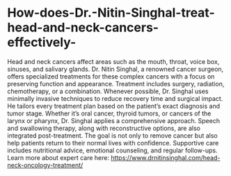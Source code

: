 # How-does-Dr.-Nitin-Singhal-treat-head-and-neck-cancers-effectively-

Head and neck cancers affect areas such as the mouth, throat, voice box, sinuses, and salivary glands. Dr. Nitin Singhal, a renowned cancer surgeon, offers specialized treatments for these complex cancers with a focus on preserving function and appearance. Treatment includes surgery, radiation, chemotherapy, or a combination. Whenever possible, Dr. Singhal uses minimally invasive techniques to reduce recovery time and surgical impact. He tailors every treatment plan based on the patient’s exact diagnosis and tumor stage. Whether it’s oral cancer, thyroid tumors, or cancers of the larynx or pharynx, Dr. Singhal applies a comprehensive approach. Speech and swallowing therapy, along with reconstructive options, are also integrated post-treatment. The goal is not only to remove cancer but also help patients return to their normal lives with confidence. Supportive care includes nutritional advice, emotional counseling, and regular follow-ups. Learn more about expert care here: https://www.drnitinsinghal.com/head-neck-oncology-treatment/
